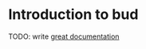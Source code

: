 # Introduction to bud

TODO: write [great documentation](http://jacobian.org/writing/what-to-write/)
